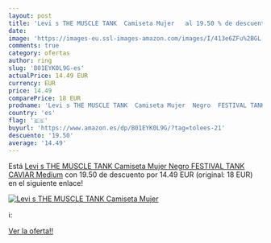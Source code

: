 ```yaml
---
layout: post
title: 'Levi s THE MUSCLE TANK  Camiseta Mujer   al 19.50 % de descuento'
date: 
image: 'https://images-eu.ssl-images-amazon.com/images/I/413e6ZFu%2BGL._SL200_.jpg'
comments: true
category: ofertas
author: ring
slug: 'B01EYK0L9G-es'
actualPrice: 14.49 EUR
currency: EUR
price: 14.49
comparePrice: 18 EUR
prodname: 'Levi s THE MUSCLE TANK  Camiseta Mujer  Negro  FESTIVAL TANK CAVIAR   Medium'
country: 'es'
flag: '🇪🇸'
buyurl: 'https://www.amazon.es/dp/B01EYK0L9G/?tag=tolees-21'
descuento: '19.50'
average: '14.49'
---
```


Está [Levi s THE MUSCLE TANK  Camiseta Mujer  Negro  FESTIVAL TANK CAVIAR   Medium](https://www.amazon.es/dp/B01EYK0L9G/?tag=tolees-21) con 19.50 de descuento por 14.49 EUR (original: 18 EUR) en el siguiente enlace!

[![Levi s THE MUSCLE TANK  Camiseta Mujer  ](https://images-eu.ssl-images-amazon.com/images/I/413e6ZFu%2BGL._SL200_.jpg)](https://www.amazon.es/dp/B01EYK0L9G/?tag=tolees-21)

ℹ️:


[Ver la oferta!!](https://www.amazon.es/dp/B01EYK0L9G/?tag=tolees-21)
